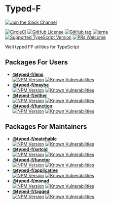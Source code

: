 # Typed-F

[![Join the Slack Channel](https://typed-f.now.sh/slack/badge.svg?style=for-the-badge&logo=slack)](https://typed-f.now.sh/slack/welcome)

[![CircleCI](https://img.shields.io/circleci/project/github/RedSparr0w/node-csgo-parser/master.svg?logo=circleci)](https://circleci.com/gh/Ailrun/typed-f/tree/master)
[![GitHub License](https://img.shields.io/github/license/Ailrun/typed-f.svg)][repo-github]
[![GitHub tag](https://img.shields.io/github/tag/Ailrun/typed-f.svg?colorB=blue)][releases-github]
[![lerna](https://img.shields.io/badge/maintained%20with-lerna-cc00ff.svg)](https://lernajs.io/)
[![Supported TypeScript Version](https://img.shields.io/badge/support-typescript%40%3E%3D3.0-007acc.svg)](https://www.typescriptlang.org/docs/handbook/release-notes/typescript-3-0.html)
[![PRs Welcome](https://img.shields.io/badge/PRs-welcome-brightgreen.svg)](http://makeapullrequest.com)

Well typed FP utilities for TypeScript

## Packages For Users
- [**@typed-f/lens**][lens-github]  
  [![NPM Version](https://img.shields.io/npm/v/@typed-f/lens/latest.svg?logo=npm&label=latest&colorB=blue)][lens-npm] [![Known Vulnerabilities](https://snyk.io/test/github/Ailrun/typed-f/badge.svg?targetFile=packages%2Flens%2Fpackage.json)](https://snyk.io/test/github/Ailrun/typed-f?targetFile=packages%2Flens%2Fpackage.json)
- [**@typed-f/maybe**][maybe-github]  
  [![NPM Version](https://img.shields.io/npm/v/@typed-f/maybe/latest.svg?logo=npm&label=latest&colorB=blue)][maybe-npm] [![Known Vulnerabilities](https://snyk.io/test/github/Ailrun/typed-f/badge.svg?targetFile=packages%2Fmaybe%2Fpackage.json)](https://snyk.io/test/github/Ailrun/typed-f?targetFile=packages%2Fmaybe%2Fpackage.json)
- [**@typed-f/either**][either-github]  
  [![NPM Version](https://img.shields.io/npm/v/@typed-f/either/latest.svg?logo=npm&label=latest&colorB=blue)][either-npm] [![Known Vulnerabilities](https://snyk.io/test/github/Ailrun/typed-f/badge.svg?targetFile=packages%2Feither%2Fpackage.json)](https://snyk.io/test/github/Ailrun/typed-f?targetFile=packages%2Feither%2Fpackage.json)
- [**@typed-f/function**][function-github]  
  [![NPM Version](https://img.shields.io/npm/v/@typed-f/function/latest.svg?logo=npm&label=latest&colorB=blue)][function-npm] [![Known Vulnerabilities](https://snyk.io/test/github/Ailrun/typed-f/badge.svg?targetFile=packages%2Ffunction%2Fpackage.json)](https://snyk.io/test/github/Ailrun/typed-f?targetFile=packages%2Ffunction%2Fpackage.json)

## Packages For Maintainers
- [**@typed-f/matchable**][matchable-github]  
  [![NPM Version](https://img.shields.io/npm/v/@typed-f/matchable/latest.svg?logo=npm&label=latest&colorB=blue)][matchable-npm] [![Known Vulnerabilities](https://snyk.io/test/github/Ailrun/typed-f/badge.svg?targetFile=packages%2Fmatchable%2Fpackage.json)](https://snyk.io/test/github/Ailrun/typed-f?targetFile=packages%2Fmatchable%2Fpackage.json)
- [**@typed-f/setoid**][setoid-github]  
  [![NPM Version](https://img.shields.io/npm/v/@typed-f/setoid/latest.svg?logo=npm&label=latest&colorB=blue)][setoid-npm] [![Known Vulnerabilities](https://snyk.io/test/github/Ailrun/typed-f/badge.svg?targetFile=packages%2Fsetoid%2Fpackage.json)](https://snyk.io/test/github/Ailrun/typed-f?targetFile=packages%2Fsetoid%2Fpackage.json)
- [**@typed-f/functor**][functor-github]  
  [![NPM Version](https://img.shields.io/npm/v/@typed-f/functor/latest.svg?logo=npm&label=latest&colorB=blue)][functor-npm] [![Known Vulnerabilities](https://snyk.io/test/github/Ailrun/typed-f/badge.svg?targetFile=packages%2Ffunctor%2Fpackage.json)](https://snyk.io/test/github/Ailrun/typed-f?targetFile=packages%2Ffunctor%2Fpackage.json)
- [**@typed-f/applicative**][applicative-github]  
  [![NPM Version](https://img.shields.io/npm/v/@typed-f/applicative/latest.svg?logo=npm&label=latest&colorB=blue)][applicative-npm] [![Known Vulnerabilities](https://snyk.io/test/github/Ailrun/typed-f/badge.svg?targetFile=packages%2Fapplicative%2Fpackage.json)](https://snyk.io/test/github/Ailrun/typed-f?targetFile=packages/applicative/package.json)
- [**@typed-f/monad**][monad-github]  
  [![NPM Version](https://img.shields.io/npm/v/@typed-f/monad/latest.svg?logo=npm&label=latest&colorB=blue)][monad-npm] [![Known Vulnerabilities](https://snyk.io/test/github/Ailrun/typed-f/badge.svg?targetFile=packages%2Fmonad%2Fpackage.json)](https://snyk.io/test/github/Ailrun/typed-f?targetFile=packages%2Fmonad%2Fpackage.json)
- [**@typed-f/tagged**][tagged-github]  
  [![NPM Version](https://img.shields.io/npm/v/@typed-f/tagged/latest.svg?logo=npm&label=latest&colorB=blue)][tagged-npm] [![Known Vulnerabilities](https://snyk.io/test/github/Ailrun/typed-f/badge.svg?targetFile=packages%2Ftagged%2Fpackage.json)](https://snyk.io/test/github/Ailrun/typed-f?targetFile=packages%2Ftagged%2Fpackage.json)

[repo-github]: https://github.com/Ailrun/typed-f
[releases-github]: https://github.com/Ailrun/typed-f/releases

[applicative-github]: https://github.com/Ailrun/typed-f/tree/master/packages/applicative
[either-github]: https://github.com/Ailrun/typed-f/tree/master/packages/either
[function-github]: https://github.com/Ailrun/typed-f/tree/master/packages/function
[functor-github]: https://github.com/Ailrun/typed-f/tree/master/packages/functor
[lens-github]: https://github.com/Ailrun/typed-f/tree/master/packages/lens
[matchable-github]: https://github.com/Ailrun/typed-f/tree/master/packages/matchable
[maybe-github]: https://github.com/Ailrun/typed-f/tree/master/packages/maybe
[monad-github]: https://github.com/Ailrun/typed-f/tree/master/packages/monad
[setoid-github]: https://github.com/Ailrun/typed-f/tree/master/packages/setoid
[tagged-github]: https://github.com/Ailrun/typed-f/tree/master/packages/tagged

[applicative-npm]: https://www.npmjs.com/package/@typed-f/applicative
[either-npm]: https://www.npmjs.com/package/@typed-f/either
[function-npm]: https://www.npmjs.com/package/@typed-f/function
[functor-npm]: https://www.npmjs.com/package/@typed-f/functor
[lens-npm]: https://www.npmjs.com/package/@typed-f/lens
[matchable-npm]: https://www.npmjs.com/package/@typed-f/matchable
[maybe-npm]: https://www.npmjs.com/package/@typed-f/maybe
[monad-npm]: https://www.npmjs.com/package/@typed-f/monad
[setoid-npm]: https://www.npmjs.com/package/@typed-f/setoid
[tagged-npm]: https://www.npmjs.com/package/@typed-f/tagged

